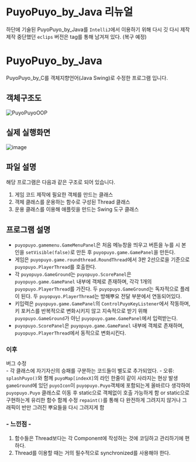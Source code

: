 # PuyoPuyo_by_Java 리뉴얼
하단에 기술된 PuyoPuyo_by_Java를 `IntelliJ`에서 이용하기 위해 다시 깃 다시 제작
제작 중단했던 `eclips` 버전은 tag를 통해 남겨져 있다. (복구 예정)

# PuyoPuyo_by_Java
PuyoPuyo_by_C를 객체지향언어(Java Swing)로 수정한 프로그램 입니다.

## 객체구조도
![PuyoPuyoOOP](https://github.com/junni01kim/PuyoPuyo_by_Java/assets/127941871/89d9ad24-91f4-40a2-91f0-5fc9012ad16c)

## 실제 실행화면
![image](https://github.com/junni01kim/PuyoPuyo_by_Java/assets/127941871/573698a0-ca61-44d8-ba59-3860dbeaa528)


## 파일 설명
해당 프로그램은 다음과 같은 구조로 되어 있습니다.
1. 게임 코드 제작에 필요한 객체를 만드는 클래스
2. 객체 클래스를 운용하는 함수로 구성된 Thread 클래스
3. 운용 클래스를 이용해 애플릿을 만드는 Swing 도구 클래스

## 프로그램 설명
- ```puyopuyo.gamemenu.GameMenuPanel```은 처음 메뉴창을 띄우고 버튼을 누를 시 본인을 ```setVisible(false)```로 만든 후 ```puyopuyo.game.GamePanel```을 만든다.
- 게임은 ```puyopuyo.game.roundthread.RoundThread```에서 3판 2선으로을 기준으로 ```puyopuyo.PlayerThread```를 호출한다.  
- 각 ```puyopuyo.GameGround```는 ```puyopuyo.ScorePanel```은 ```puyopuyo.game.GamePanel``` 내부에 객체로 존재하며, 각각 1개의 ```puyopuyo.PlayerThread```를 가진다. 두 ```puyopuyo.GameGround```는 독자적으로 플레이 된다. 두 ```puyopuyo.PlayerThread```는 방해뿌요 전달 부분에서 연동되어있다.
- 키입력은 ```puyopuyo.game.GamePanel```의 ```ControlPuyoKeyListener```에서 작동하며, 키 포커스를 반복적으로 변화시키지 않고 지속적으로 받기 위해 ```puyopuyo.GameGround```가 아닌 ```puyopuyo.game.GamePanel```에서 입력받는다.
- ```puyopuyo.ScorePanel```은 ```puyopuyo.game.GamePanel``` 내부에 객체로 존재하며, ```puyopuyo.PlayerThread```에서 동적으로 변화시킨다.


### 이후
버그 수정  
    - 각 클래스에 자기자신의 승패를 구분하는 코드들이 별도로 추가되었다.
    - 오류: ```splashPuyo()```와 함께 ```puyoMap[indexX]```의 라인 한줄이 같이 사라지는 현상 발생
```gameGround```에 있던 ```puyoIcon```이 ```puyopuyo.Puyo```객체에 포함되는게 올바르다 생각하여 ```puyopuyo.Puyo``` 클래스로 이동 후 static으로 객체없이 호출 가능하게 함 or static으로 구현하는게 유리한 함수 함께 수정
```repaint()```를 통해 다 완전하게 그려지지 않거나 그래픽이 반만 그려진 뿌요들을 다시 그려지게 함
    
### \- 느낀점 -
1. 함수들은 Thread보다는 각 Component에 작성하는 것에 코딩하고 관리하기에 편하다.  
2. Thread를 이용할 때는 거의 필수적으로 synchronized를 사용해야 한다.
